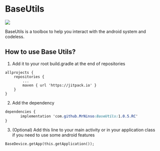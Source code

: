 # BaseUtils
[![](https://jitpack.io/v/MrNinso/BaseUtils.svg)](https://jitpack.io/#MrNinso/BaseUtils)


BaseUtils is a toolbox to help you interact with the android system and codeless.

## How to use Base Utils?

 1. Add it to your root build.gradle at the end of repositories

````
allprojects {
	repositories {
		...
		maven { url 'https://jitpack.io' }
	}
}
````

 2. Add the dependency
 ````css
dependencies {
		implementation 'com.github.MrNinso:BaseUtils:1.0.5.RC'
}
````

3.  (Optional) Add this line to your main activity or in your application class if you need to use some android features

````
BaseDevice.getApp(this.getApplication());
````
